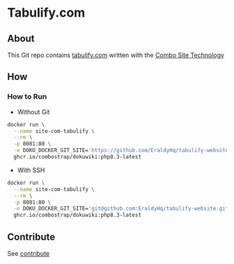 # Tabulify.com


## About

This Git repo contains [tabulify.com](https://tabulify.com) written with the [Combo Site Technology](https://combostrap.com/admin/combostrap-website-yfi22ewn)


## How

### How to Run

* Without Git
```bash
docker run \
  --name site-com-tabulify \
  --rm \
  -p 8081:80 \
  -e DOKU_DOCKER_GIT_SITE='https://github.com/EraldyHq/tabulify-website' \
  ghcr.io/combostrap/dokuwiki:php8.3-latest
```

* With SSH
```bash
docker run \
  --name site-com-tabulify \
  --rm \
  -p 8081:80 \
  -e DOKU_DOCKER_GIT_SITE='git@github.com:EraldyHq/tabulify-website.git' \
  ghcr.io/combostrap/dokuwiki:php8.3-latest
```



## Contribute


See [contribute](contribute/contribute.md)
